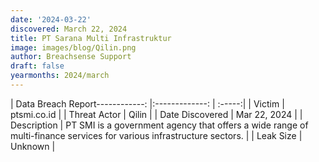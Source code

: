 ```yaml
---
date: '2024-03-22'
discovered: March 22, 2024
title: PT Sarana Multi Infrastruktur
image: images/blog/Qilin.png
author: Breachsense Support
draft: false
yearmonths: 2024/march
---
```


| Data Breach Report------------:     |:-------------:    | :-----:|
| Victim      | ptsmi.co.id      | 
| Threat Actor      | Qilin      | 
| Date Discovered      | Mar 22, 2024      | 
| Description      | PT SMI is a government agency that offers a wide range of multi-finance services for various infrastructure sectors.      | 
| Leak Size      | Unknown      | 

